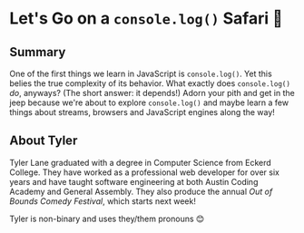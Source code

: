 
# Let's Go on a `console.log()` Safari 🦏

## Summary
One of the first things we learn in JavaScript is `console.log()`. Yet this belies the true complexity of its behavior. What exactly does `console.log()` *do*, anyways? (The short answer: it depends!) Adorn your pith and get in the jeep because we're about to explore `console.log()` and maybe learn a few things about streams, browsers and JavaScript engines along the way!

## About Tyler
Tyler Lane graduated with a degree in Computer Science from Eckerd College. They have worked as a professional web developer for over six years and have taught software engineering at both Austin Coding Academy and General Assembly. They also produce the annual *Out of Bounds Comedy Festival*, which starts next week! 

Tyler is non-binary and uses they/them pronouns 😊
